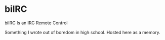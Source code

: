 # biIRC
biIRC Is an IRC Remote Control

Something I wrote out of boredom in high school. Hosted here as a memory.

